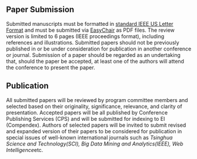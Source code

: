 ## Paper Submission

Submitted manuscripts must be formatted in <a href="http://www.ieee.org/conferences_events/conferences/publishing/templates.html" target="_blank">standard IEEE US Letter Format</a> and must be submitted via <a href="https://easychair.org/conferences/?conf=cbd2024"  target="_blank">EasyChair</a> as PDF files. The review version is limited to 6 pages (IEEE proceedings format), including references and illustrations. Submitted papers should not be previously published in or be under consideration for publication in another conference or journal. Submission of a paper should be regarded as an undertaking that, should the paper be accepted, at least one of the authors will attend the conference to present the paper.

## Publication

All submitted papers will be reviewed by program committee members and selected based on their originality, significance, relevance, and clarity of presentation. Accepted papers will be all published by Conference Publishing Services (CPS) and will be submitted for indexing to EI (Compendex). Authors of selected papers will be invited to submit revised and expanded version of their papers to be considered for publication in special issues of well-known international journals such as *Tsinghua Science and Technology(SCI), Big Data Mining and Analytics(IEEE),  Web Intelligence*etc.
